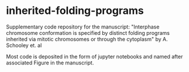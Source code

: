 # inherited-folding-programs

Supplementary code repository for the manuscript: "Interphase chromosome conformation is specified by distinct folding programs inherited via mitotic chromosomes or through the cytoplasm" by A. Schooley et. al

Most code is deposited in the form of jupyter notebooks and named after associated Figure in the manuscript.

